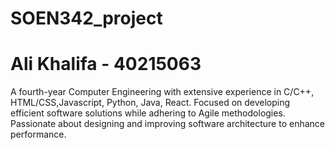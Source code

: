 # SOEN342_project

# Ali Khalifa - 40215063
A fourth-year Computer Engineering with extensive experience in C/C++, HTML/CSS,Javascript, Python, Java, React. 
Focused on developing efficient software solutions while adhering to Agile methodologies. Passionate about designing and improving software architecture to enhance performance.

